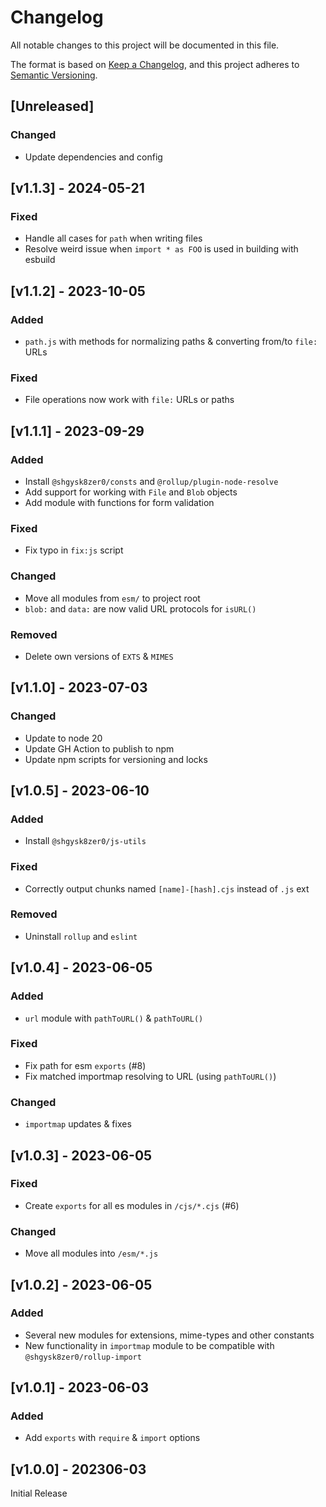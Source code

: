 <!-- markdownlint-disable -->
# Changelog
All notable changes to this project will be documented in this file.

The format is based on [Keep a Changelog](https://keepachangelog.com/en/1.0.0/),
and this project adheres to [Semantic Versioning](https://semver.org/spec/v2.0.0.html).

## [Unreleased]

### Changed
- Update dependencies and config

## [v1.1.3]  - 2024-05-21

### Fixed
- Handle all cases for `path` when writing files
- Resolve weird issue when `import * as FOO` is used in building with esbuild

## [v1.1.2] - 2023-10-05

### Added
- `path.js` with methods for normalizing paths & converting from/to `file:` URLs

### Fixed
- File operations now work with `file:` URLs or paths

## [v1.1.1] - 2023-09-29

### Added
- Install `@shgysk8zer0/consts` and `@rollup/plugin-node-resolve`
- Add support for working with `File` and `Blob` objects
- Add module with functions for form validation

### Fixed
- Fix typo in `fix:js` script

### Changed
- Move all modules from `esm/` to project root
- `blob:` and `data:` are now valid URL protocols for `isURL()`

### Removed
- Delete own versions of `EXTS` & `MIMES`

## [v1.1.0] - 2023-07-03

### Changed
- Update to node 20
- Update GH Action to publish to npm
- Update npm scripts for versioning and locks

## [v1.0.5] - 2023-06-10

### Added
- Install `@shgysk8zer0/js-utils`

### Fixed
- Correctly output chunks named `[name]-[hash].cjs` instead of `.js` ext

### Removed
- Uninstall `rollup` and `eslint`

## [v1.0.4] - 2023-06-05

### Added
- `url` module with `pathToURL()` & `pathToURL()`

### Fixed
- Fix path for esm `exports` (#8)
- Fix matched importmap resolving to URL (using `pathToURL()`)

### Changed

- `importmap` updates & fixes

## [v1.0.3] - 2023-06-05

### Fixed
- Create `exports` for all es modules in `/cjs/*.cjs` (#6)

### Changed
- Move all modules into `/esm/*.js`

## [v1.0.2] - 2023-06-05

### Added
- Several new modules for extensions, mime-types and other constants
- New functionality in `importmap` module to be compatible with `@shgysk8zer0/rollup-import`

## [v1.0.1] - 2023-06-03

### Added
- Add `exports` with `require` & `import` options

## [v1.0.0] - 202306-03

Initial Release
